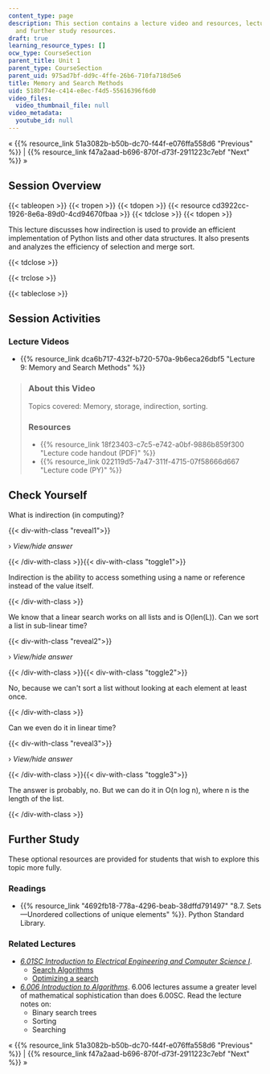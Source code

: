 ```yaml
---
content_type: page
description: This section contains a lecture video and resources, lecture questions,
  and further study resources.
draft: true
learning_resource_types: []
ocw_type: CourseSection
parent_title: Unit 1
parent_type: CourseSection
parent_uid: 975ad7bf-dd9c-4ffe-26b6-710fa718d5e6
title: Memory and Search Methods
uid: 518bf74e-c414-e8ec-f4d5-55616396f6d0
video_files:
  video_thumbnail_file: null
video_metadata:
  youtube_id: null
---
```

« {{% resource_link 51a3082b-b50b-dc70-f44f-e076ffa558d6 "Previous" %}} | {{% resource_link f47a2aad-b696-870f-d73f-2911223c7ebf "Next" %}} »

Session Overview
----------------

{{< tableopen >}}
{{< tropen >}}
{{< tdopen >}}
{{< resource cd3922cc-1926-8e6a-89d0-4cd94670fbaa >}}
{{< tdclose >}}
{{< tdopen >}}


This lecture discusses how indirection is used to provide an efficient implementation of Python lists and other data structures. It also presents and analyzes the efficiency of selection and merge sort.


{{< tdclose >}}

{{< trclose >}}

{{< tableclose >}}

Session Activities
------------------

### Lecture Videos

*   {{% resource_link dca6b717-432f-b720-570a-9b6eca26dbf5 "Lecture 9: Memory and Search Methods" %}}

> ### About this Video
> 
> Topics covered: Memory, storage, indirection, sorting.
> 
> ### Resources
> 
> *   {{% resource_link 18f23403-c7c5-e742-a0bf-9886b859f300 "Lecture code handout (PDF)" %}}
> *   {{% resource_link 022119d5-7a47-311f-4715-07f58666d667 "Lecture code (PY)" %}}

Check Yourself
--------------

What is indirection (in computing)?

{{< div-with-class "reveal1">}}

› _View/hide answer_

{{< /div-with-class >}}{{< div-with-class "toggle1">}}

Indirection is the ability to access something using a name or reference instead of the value itself.

{{< /div-with-class >}}

We know that a linear search works on all lists and is O(len(L)). Can we sort a list in sub-linear time?

{{< div-with-class "reveal2">}}

› _View/hide answer_

{{< /div-with-class >}}{{< div-with-class "toggle2">}}

No, because we can't sort a list without looking at each element at least once.

{{< /div-with-class >}}

Can we even do it in linear time?

{{< div-with-class "reveal3">}}

› _View/hide answer_

{{< /div-with-class >}}{{< div-with-class "toggle3">}}

The answer is probably, no. But we can do it in O(n log n), where n is the length of the list.

{{< /div-with-class >}}

Further Study
-------------

These optional resources are provided for students that wish to explore this topic more fully.

### Readings

*   {{% resource_link "4692fb18-778a-4296-beab-38dffd791497" "8.7. Sets—Unordered collections of unique elements" %}}. Python Standard Library.

### Related Lectures

*   [_6.01SC Introduction to Electrical Engineering and Computer Science I_](/courses/6-01sc-introduction-to-electrical-engineering-and-computer-science-i-spring-2011).
    *   [Search Algorithms](/courses/6-01sc-introduction-to-electrical-engineering-and-computer-science-i-spring-2011/pages/unit-4-probability-and-planning/search-algorithms)
    *   [Optimizing a search](/courses/6-01sc-introduction-to-electrical-engineering-and-computer-science-i-spring-2011/pages/unit-4-probability-and-planning/optimizing-a-search)
*   [_6.006 Introduction to Algorithms_](/courses/6-006-introduction-to-algorithms-spring-2008). 6.006 lectures assume a greater level of mathematical sophistication than does 6.00SC. Read the lecture notes on:
    *   Binary search trees
    *   Sorting
    *   Searching

« {{% resource_link 51a3082b-b50b-dc70-f44f-e076ffa558d6 "Previous" %}} | {{% resource_link f47a2aad-b696-870f-d73f-2911223c7ebf "Next" %}} »